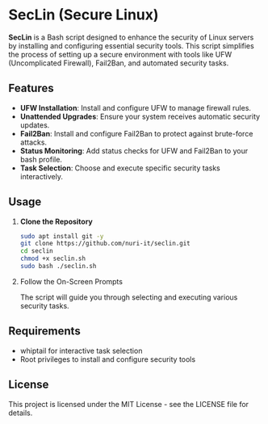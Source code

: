 # SecLin (Secure Linux)

**SecLin** is a Bash script designed to enhance the security of Linux servers by installing and configuring essential security tools. This script simplifies the process of setting up a secure environment with tools like UFW (Uncomplicated Firewall), Fail2Ban, and automated security tasks.

## Features

- **UFW Installation**: Install and configure UFW to manage firewall rules.
- **Unattended Upgrades**: Ensure your system receives automatic security updates.
- **Fail2Ban**: Install and configure Fail2Ban to protect against brute-force attacks.
- **Status Monitoring**: Add status checks for UFW and Fail2Ban to your bash profile.
- **Task Selection**: Choose and execute specific security tasks interactively.

## Usage

1. **Clone the Repository**

   ```bash
   sudo apt install git -y
   git clone https://github.com/nuri-it/seclin.git
   cd seclin
   chmod +x seclin.sh
   sudo bash ./seclin.sh

2. Follow the On-Screen Prompts

   The script will guide you through selecting and executing various security tasks.

## Requirements

- whiptail for interactive task selection
- Root privileges to install and configure security tools

## License

This project is licensed under the MIT License - see the LICENSE file for details.
